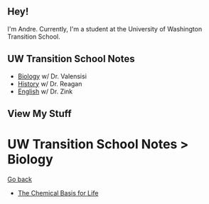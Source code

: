 ## Hey!
I'm Andre. Currently, I'm a student at the University of Washington Transition School.

## UW Transition School Notes
- [Biology](https://andre-ye.github.io/biology.md) w/ Dr. Valensisi
- [History](https://andre-ye.github.io) w/ Dr. Reagan
- [English](https://andre-ye.github.io) w/ Dr. Zink

## View My Stuff



# UW Transition School Notes > Biology
[Go back](https://andre-ye.github.io/)
- [The Chemical Basis for Life](https://andre-ye.github.io/chemical-basis-for-life-notes.md%20(2).html)
